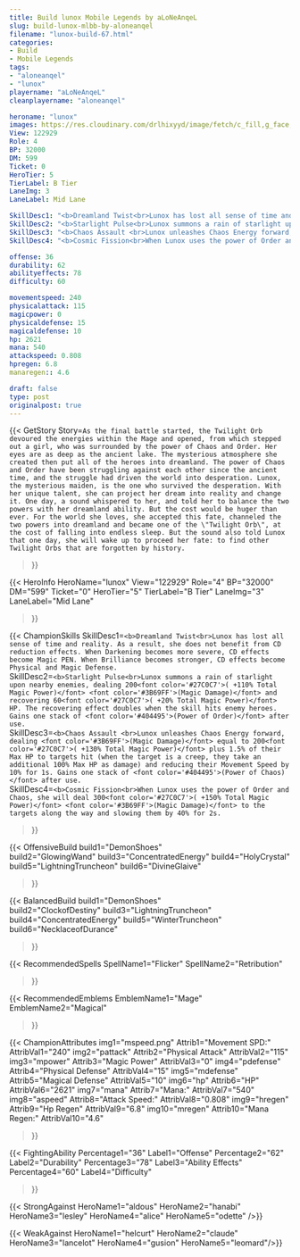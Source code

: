```yaml
---
title: Build lunox Mobile Legends by aLoNeAnqeL
slug: build-lunox-mlbb-by-aloneanqel
filename: "lunox-build-67.html"
categories: 
- Build 
- Mobile Legends
tags: 
- "aloneanqel"
- "lunox"
playername: "aLoNeAnqeL"
cleanplayername: "aloneanqel"

heroname: "lunox"
images: https://res.cloudinary.com/drlhixyyd/image/fetch/c_fill,g_face,f_auto/https://cdn2-build.mobagenie.my.id/p/images/banner/full/lunox.jpg
View: 122929 
Role: 4 
BP: 32000
DM: 599 
Ticket: 0 
HeroTier: 5 
TierLabel: B Tier 
LaneImg: 3
LaneLabel: Mid Lane 

SkillDesc1: "<b>Dreamland Twist<br>Lunox has lost all sense of time and reality. As a result, she does not benefit from CD reduction effects. When Darkening becomes more severe, CD effects become Magic PEN. When Brilliance becomes stronger, CD effects become Physical and Magic Defense."   
SkillDesc2: "<b>Starlight Pulse<br>Lunox summons a rain of starlight upon nearby enemies, dealing 200<font color='#27C0C7'>( +110% Total Magic Power)</font> <font color='#3B69FF'>(Magic Damage)</font> and recovering 60<font color='#27C0C7'>( +20% Total Magic Power)</font> HP. The recovering effect doubles when the skill hits enemy heroes. Gains one stack of <font color='#404495'>(Power of Order)</font> after use."   
SkillDesc3: "<b>Chaos Assault <br>Lunox unleashes Chaos Energy forward, dealing <font color='#3B69FF'>(Magic Damage)</font> equal to 200<font color='#27C0C7'>( +130% Total Magic Power)</font> plus 1.5% of their Max HP to targets hit (when the target is a creep, they take an additional 100% Max HP as damage) and reducing their Movement Speed by 10% for 1s. Gains one stack of <font color='#404495'>(Power of Chaos)</font> after use."   
SkillDesc4: "<b>Cosmic Fission<br>When Lunox uses the power of Order and Chaos, she will deal 300<font color='#27C0C7'>( +150% Total Magic Power)</font> <font color='#3B69FF'>(Magic Damage)</font> to the targets along the way and slowing them by 40% for 2s."  

offense: 36 
durability: 62 
abilityeffects: 78 
difficulty: 60 

movementspeed: 240
physicalattack: 115
magicpower: 0
physicaldefense: 15
magicaldefense: 10
hp: 2621
mana: 540
attackspeed: 0.808
hpregen: 6.8
manaregen:: 4.6

draft: false
type: post
originalpost: true
---
```



{{< GetStory 
Story=` As the final battle started, the Twilight Orb devoured the energies within the Mage and opened, from which stepped out a girl, who was surrounded by the power of Chaos and Order. Her eyes are as deep as the ancient lake. The mysterious atmosphere she created then put all of the heroes into dreamland. The power of Chaos and Order have been struggling against each other since the ancient time, and the struggle had driven the world into desperation. Lunox, the mysterious maiden, is the one who survived the desperation. With her unique talent, she can project her dream into reality and change it. One day, a sound whispered to her, and told her to balance the two powers with her dreamland ability. But the cost would be huger than ever. For the world she loves, she accepted this fate, channeled the two powers into dreamland and became one of the \"Twilight Orb\", at the cost of falling into endless sleep. But the sound also told Lunox that one day, she will wake up to proceed her fate: to find other Twilight Orbs that are forgotten by history. ` 
>}}

{{< HeroInfo 
HeroName="lunox" 
View="122929" 
Role="4" 
BP="32000" 
DM="599" 
Ticket="0" 
HeroTier="5" 
TierLabel="B Tier" 
LaneImg="3" 
LaneLabel="Mid Lane" 
>}}
 
{{< ChampionSkills 
SkillDesc1=`<b>Dreamland Twist<br>Lunox has lost all sense of time and reality. As a result, she does not benefit from CD reduction effects. When Darkening becomes more severe, CD effects become Magic PEN. When Brilliance becomes stronger, CD effects become Physical and Magic Defense.`   
SkillDesc2=`<b>Starlight Pulse<br>Lunox summons a rain of starlight upon nearby enemies, dealing 200<font color='#27C0C7'>( +110% Total Magic Power)</font> <font color='#3B69FF'>(Magic Damage)</font> and recovering 60<font color='#27C0C7'>( +20% Total Magic Power)</font> HP. The recovering effect doubles when the skill hits enemy heroes. Gains one stack of <font color='#404495'>(Power of Order)</font> after use.`   
SkillDesc3=`<b>Chaos Assault <br>Lunox unleashes Chaos Energy forward, dealing <font color='#3B69FF'>(Magic Damage)</font> equal to 200<font color='#27C0C7'>( +130% Total Magic Power)</font> plus 1.5% of their Max HP to targets hit (when the target is a creep, they take an additional 100% Max HP as damage) and reducing their Movement Speed by 10% for 1s. Gains one stack of <font color='#404495'>(Power of Chaos)</font> after use.`   
SkillDesc4=`<b>Cosmic Fission<br>When Lunox uses the power of Order and Chaos, she will deal 300<font color='#27C0C7'>( +150% Total Magic Power)</font> <font color='#3B69FF'>(Magic Damage)</font> to the targets along the way and slowing them by 40% for 2s.`   
>}}

{{< OffensiveBuild 
build1="DemonShoes"  
build2="GlowingWand" 
build3="ConcentratedEnergy" 
build4="HolyCrystal" 
build5="LightningTruncheon" 
build6="DivineGlaive" 
>}} 

{{< BalancedBuild 
build1="DemonShoes"  
build2="ClockofDestiny" 
build3="LightningTruncheon" 
build4="ConcentratedEnergy" 
build5="WinterTruncheon" 
build6="NecklaceofDurance" 
>}}


{{< RecommendedSpells 
SpellName1="Flicker" 
SpellName2="Retribution" 
>}}  

{{< RecommendedEmblems 
EmblemName1="Mage" 
EmblemName2="Magical" 
>}}   


{{< ChampionAttributes
img1="mspeed.png" Attrib1="Movement SPD:" AttribVal1="240"
img2="pattack" Attrib2="Physical Attack" AttribVal2="115"
img3="mpower" Attrib3="Magic Power" AttribVal3="0"
img4="pdefense" Attrib4="Physical Defense" AttribVal4="15"
img5="mdefense" Attrib5="Magical Defense" AttribVal5="10"
img6="hp" Attrib6="HP" AttribVal6="2621"
img7="mana" Attrib7="Mana:" AttribVal7="540"
img8="aspeed" Attrib8="Attack Speed:" AttribVal8="0.808"
img9="hregen" Attrib9="Hp Regen" AttribVal9="6.8"
img10="mregen" Attrib10="Mana Regen:" AttribVal10="4.6"
>}}


{{< FightingAbility
Percentage1="36" Label1="Offense"
Percentage2="62" Label2="Durability"
Percentage3="78" Label3="Ability Effects"
Percentage4="60" Label4="Difficulty"
 >}}

{{< StrongAgainst 
HeroName1="aldous"
HeroName2="hanabi"
HeroName3="lesley"
HeroName4="alice"
HeroName5="odette"
/>}}

{{< WeakAgainst
HeroName1="helcurt"
HeroName2="claude"
HeroName3="lancelot"
HeroName4="gusion"
HeroName5="leomard"/>}}
